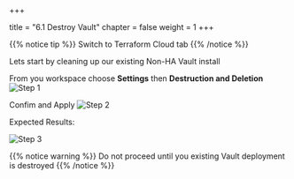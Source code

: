+++

title = "6.1 Destroy Vault"
chapter = false
weight = 1
+++


{{% notice tip %}}
Switch to Terraform Cloud tab
{{% /notice %}}

Lets start by cleaning up our existing Non-HA Vault install

From you workspace choose __Settings__ then __Destruction and Deletion__
![Step 1](/images/lab7/cleanup1.png)

Confim and Apply
![Step 2](/images/lab7/cleanup2.png)

Expected Results:

![Step 3](/images/lab7/cleanup3.png)


{{% notice warning %}}
Do not proceed until you existing Vault deployment is destroyed 
{{% /notice %}}
